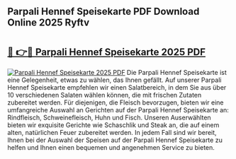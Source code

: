 ## Parpali Hennef Speisekarte PDF Download Online 2025 Ryftv

# <h2><a href="http://gc73pit.nevu.top/?p=Parpali+Hennef+Speisekarte">🔗 👉🔴 Parpali Hennef Speisekarte 2025 PDF</a></h2>

[![Parpali Hennef Speisekarte 2025 PDF](https://i.imgur.com/dBaPXMq.png)](http://gc73pit.nevu.top/?p=Parpali+Hennef+Speisekarte)
Die Parpali Hennef Speisekarte ist eine Gelegenheit, etwas zu wählen, das Ihnen gefällt. Auf unserer Parpali Hennef Speisekarte empfehlen wir einen Salatbereich, in dem Sie aus über 10 verschiedenen Salaten wählen können, die mit frischen Zutaten zubereitet werden. Für diejenigen, die Fleisch bevorzugen, bieten wir eine umfangreiche Auswahl an Gerichten auf der Parpali Hennef Speisekarte an: Rindfleisch, Schweinefleisch, Huhn und Fisch. Unseren Auserwählten bieten wir exquisite Gerichte wie Schaschlik und Steak an, die auf einem alten, natürlichen Feuer zubereitet werden. In jedem Fall sind wir bereit, Ihnen bei der Auswahl der Speisen auf der Parpali Hennef Speisekarte zu helfen und Ihnen einen bequemen und angenehmen Service zu bieten.

